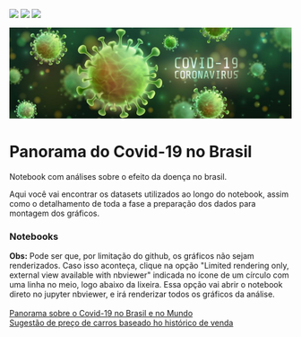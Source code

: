 <a href="https://www.linkedin.com/in/fabiocamposgp/" target="blank"><img src="https://img.shields.io/badge/Author-Fabio%20Campos-green" /></a> <img src="https://img.shields.io/badge/python-3.7%2B-blue" /> <img src="https://img.shields.io/badge/jupyter-notebook-orange" />

<p><img src="https://github.com/fcampos300/covid19/blob/master/covid19.jpg?raw=true" alt="covid19.jpg"></p>

# Panorama do Covid-19 no Brasil
Notebook com análises sobre o efeito da doença no brasil.

Aqui você vai encontrar os datasets utilizados ao longo do notebook, assim como o detalhamento de toda a fase a preparação dos dados para 
montagem dos gráficos.

<h3>Notebooks</h3>
<b>Obs:</b> Pode ser que, por limitação do github, os gráficos não sejam renderizados. Caso isso aconteça, clique na opção "Limited rendering only, external view available with nbviewer" indicada no ícone de um círculo com uma linha no meio, logo abaixo da lixeira. Essa opção vai abrir o notebook direto no jupyter nbviewer, e irá renderizar todos os gráficos da análise.
<br><br>
<a href="https://github.com/fcampos300/covid19/blob/master/panorama-do-covid19-no-brasil.ipynb">Panorama sobre o Covid-19 no Brasil e no Mundo</a><br>
<a href="https://github.com/fcampos300/Machine-Learning/blob/master/venda_carros.ipynb">Sugestão de preço de carros baseado ho histórico de venda</a>
